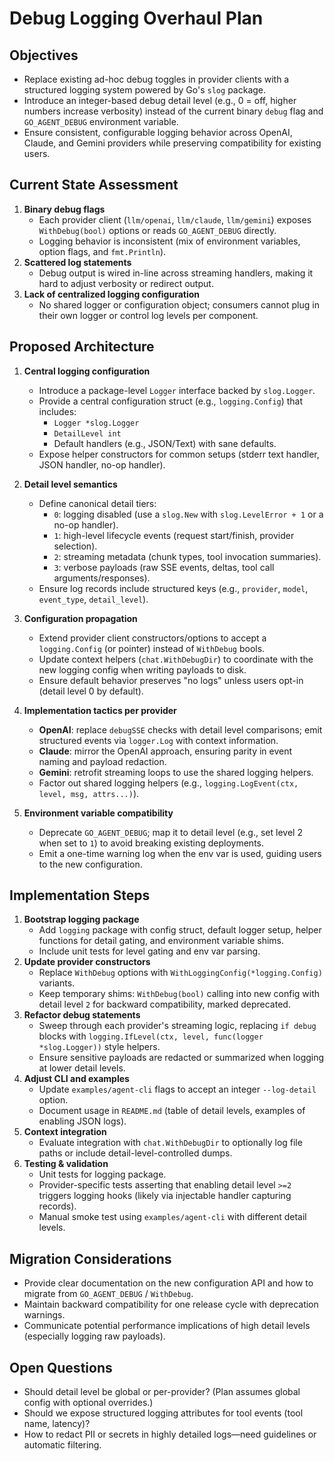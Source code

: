 # Debug Logging Overhaul Plan

## Objectives
- Replace existing ad-hoc debug toggles in provider clients with a structured logging system powered by Go's `slog` package.
- Introduce an integer-based debug detail level (e.g., 0 = off, higher numbers increase verbosity) instead of the current binary `debug` flag and `GO_AGENT_DEBUG` environment variable.
- Ensure consistent, configurable logging behavior across OpenAI, Claude, and Gemini providers while preserving compatibility for existing users.

## Current State Assessment
1. **Binary debug flags**
   - Each provider client (`llm/openai`, `llm/claude`, `llm/gemini`) exposes `WithDebug(bool)` options or reads `GO_AGENT_DEBUG` directly.
   - Logging behavior is inconsistent (mix of environment variables, option flags, and `fmt.Println`).
2. **Scattered log statements**
   - Debug output is wired in-line across streaming handlers, making it hard to adjust verbosity or redirect output.
3. **Lack of centralized logging configuration**
   - No shared logger or configuration object; consumers cannot plug in their own logger or control log levels per component.

## Proposed Architecture
1. **Central logging configuration**
   - Introduce a package-level `Logger` interface backed by `slog.Logger`.
   - Provide a central configuration struct (e.g., `logging.Config`) that includes:
     - `Logger *slog.Logger`
     - `DetailLevel int`
     - Default handlers (e.g., JSON/Text) with sane defaults.
   - Expose helper constructors for common setups (stderr text handler, JSON handler, no-op handler).

2. **Detail level semantics**
   - Define canonical detail tiers:
     - `0`: logging disabled (use a `slog.New` with `slog.LevelError + 1` or a no-op handler).
     - `1`: high-level lifecycle events (request start/finish, provider selection).
     - `2`: streaming metadata (chunk types, tool invocation summaries).
     - `3`: verbose payloads (raw SSE events, deltas, tool call arguments/responses).
   - Ensure log records include structured keys (e.g., `provider`, `model`, `event_type`, `detail_level`).

3. **Configuration propagation**
   - Extend provider client constructors/options to accept a `logging.Config` (or pointer) instead of `WithDebug` bools.
   - Update context helpers (`chat.WithDebugDir`) to coordinate with the new logging config when writing payloads to disk.
   - Ensure default behavior preserves "no logs" unless users opt-in (detail level 0 by default).

4. **Implementation tactics per provider**
   - **OpenAI**: replace `debugSSE` checks with detail level comparisons; emit structured events via `logger.Log` with context information.
   - **Claude**: mirror the OpenAI approach, ensuring parity in event naming and payload redaction.
   - **Gemini**: retrofit streaming loops to use the shared logging helpers.
   - Factor out shared logging helpers (e.g., `logging.LogEvent(ctx, level, msg, attrs...)`).

5. **Environment variable compatibility**
   - Deprecate `GO_AGENT_DEBUG`; map it to detail level (e.g., set level 2 when set to `1`) to avoid breaking existing deployments.
   - Emit a one-time warning log when the env var is used, guiding users to the new configuration.

## Implementation Steps
1. **Bootstrap logging package**
   - Add `logging` package with config struct, default logger setup, helper functions for detail gating, and environment variable shims.
   - Include unit tests for level gating and env var parsing.
2. **Update provider constructors**
   - Replace `WithDebug` options with `WithLoggingConfig(*logging.Config)` variants.
   - Keep temporary shims: `WithDebug(bool)` calling into new config with detail level `2` for backward compatibility, marked deprecated.
3. **Refactor debug statements**
   - Sweep through each provider's streaming logic, replacing `if debug` blocks with `logging.IfLevel(ctx, level, func(logger *slog.Logger))` style helpers.
   - Ensure sensitive payloads are redacted or summarized when logging at lower detail levels.
4. **Adjust CLI and examples**
   - Update `examples/agent-cli` flags to accept an integer `--log-detail` option.
   - Document usage in `README.md` (table of detail levels, examples of enabling JSON logs).
5. **Context integration**
   - Evaluate integration with `chat.WithDebugDir` to optionally log file paths or include detail-level-controlled dumps.
6. **Testing & validation**
   - Unit tests for logging package.
   - Provider-specific tests asserting that enabling detail level `>=2` triggers logging hooks (likely via injectable handler capturing records).
   - Manual smoke test using `examples/agent-cli` with different detail levels.

## Migration Considerations
- Provide clear documentation on the new configuration API and how to migrate from `GO_AGENT_DEBUG` / `WithDebug`.
- Maintain backward compatibility for one release cycle with deprecation warnings.
- Communicate potential performance implications of high detail levels (especially logging raw payloads).

## Open Questions
- Should detail level be global or per-provider? (Plan assumes global config with optional overrides.)
- Should we expose structured logging attributes for tool events (tool name, latency)?
- How to redact PII or secrets in highly detailed logs—need guidelines or automatic filtering.

